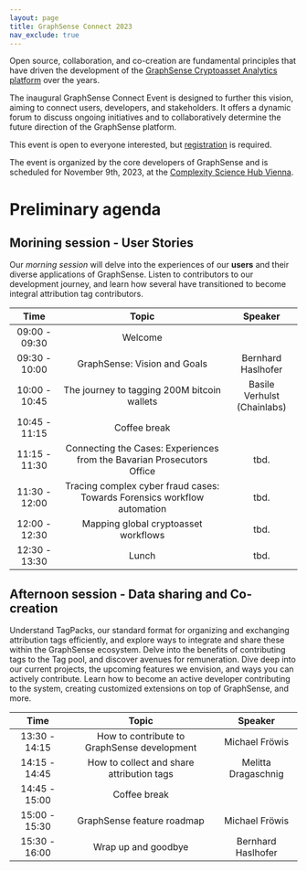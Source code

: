 ```yaml
---
layout: page
title: GraphSense Connect 2023
nav_exclude: true
---
```


Open source, collaboration, and co-creation are fundamental principles
that have driven the development of the [GraphSense Cryptoasset Analytics
platform](https://github.com/graphsense) over the years.

The inaugural GraphSense Connect Event is designed to further this vision,
aiming to connect users, developers, and stakeholders. It offers a dynamic
forum to discuss ongoing initiatives and to collaboratively determine the
future direction of the GraphSense platform.

This event is open to everyone interested, but
[registration](https://forms.gle/cZ3i8Aq6oyYYow4n9) is required.

The event is organized by the core developers of GraphSense and is scheduled
for November 9th, 2023, at the [Complexity Science Hub Vienna](https://csh.ac.at).


# Preliminary agenda

## Morining session - User Stories

Our *morning session* will delve into the experiences of our **users** and their diverse applications
of GraphSense. Listen to contributors to our development journey, and learn how several have
transitioned to become integral attribution tag contributors.


<div class="table-wrapper" markdown="1">

| Time          | Topic                                                                     | Speaker                        |
|:-------------:|:-------------------------------------------------------------------------:|:------------------------------:|
| 09:00 - 09:30 | Welcome                                                                   |                                |
| 09:30 - 10:00 | GraphSense: Vision and Goals                                              | Bernhard Haslhofer             |
| 10:00 - 10:45 | The journey to tagging 200M bitcoin wallets                               | Basile Verhulst<br>(Chainlabs) |
| 10:45 - 11:15 | Coffee break                                                              |                                |
| 11:15 - 11:30 | Connecting the Cases: Experiences from the Bavarian Prosecutors Office    | tbd.                           |
| 11:30 - 12:00 | Tracing complex cyber fraud cases: Towards Forensics workflow automation  | tbd.                           |
| 12:00 - 12:30 | Mapping global cryptoasset workflows                                      | tbd.                           |
| 12:30 - 13:30 | Lunch                                                                     | tbd.                           |

</div>


## Afternoon session - Data sharing and Co-creation

Understand TagPacks, our standard format for organizing and exchanging attribution tags efficiently,
and explore ways to integrate and share these within the GraphSense ecosystem.
Delve into the benefits of contributing tags to the Tag pool, and discover avenues for remuneration.
Dive deep into our current projects, the upcoming features we envision, and ways you can actively contribute. Learn how to become an active developer contributing to the system, creating customized extensions on top of GraphSense, and more.

<div class="table-wrapper" markdown="1">

| Time          | Topic                                               | Speaker            |
|:-------------:|:---------------------------------------------------:|:------------------:|
| 13:30 - 14:15 | How to contribute to GraphSense development         | Michael Fröwis     |
| 14:15 - 14:45 | How to collect and share attribution tags           | Melitta Dragaschnig|
| 14:45 - 15:00 | Coffee break                                        |                    |
| 15:00 - 15:30 | GraphSense feature roadmap                          | Michael Fröwis     |
| 15:30 - 16:00 | Wrap up and goodbye                                 | Bernhard Haslhofer |

</div>
